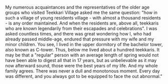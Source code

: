 
My numerous acquaintances and the representatives of the older age groups who visited Teekkari Village asked me the same question: "how in such a village of young residents village - with almost a thousand residents - is any order maintained. And when the residents are, above all, teekkaris who are known legendarily from their escapades and celebrations". I was asked countless times, and there was great wondering how I, who had already passed middle-age, endured that pressure with my wife and my minor children. You see, I lived in the upper dormitory of the bachelor tower, also known as C-tower. Thus, below me lived about a hundred teekkaris. It may be that a "regular" person with an average length of spring would not have been able to digest all that in 17 years, but as unbelievable as it may now afterward sound, those were the best years of my life. And my whole family agrees. There was never a dull and monotonous moment. Every day was different, and you always got to be equipped to face the out abnormal."